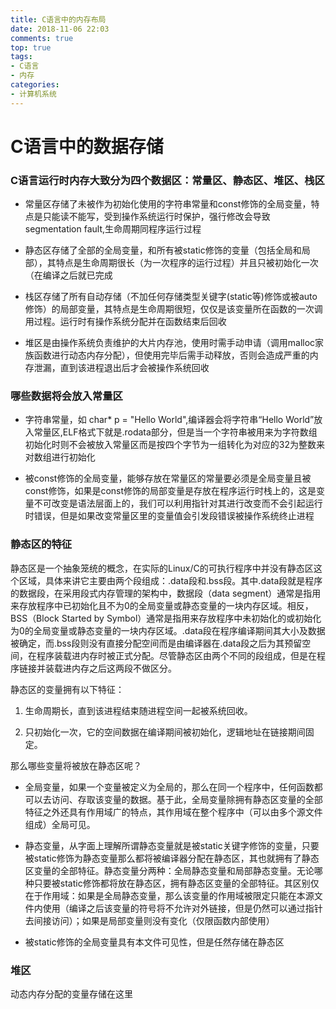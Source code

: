 ```yaml
---
title: C语言中的内存布局
date: 2018-11-06 22:03
comments: true
top: true
tags:
- C语言
- 内存
categories:
- 计算机系统
---
```



# C语言中的数据存储


### C语言运行时内存大致分为四个数据区：常量区、静态区、堆区、栈区

* 常量区存储了未被作为初始化使用的字符串常量和const修饰的全局变量，特点是只能读不能写，受到操作系统运行时保护，强行修改会导致segmentation fault,生命周期同程序运行过程  

* 静态区存储了全部的全局变量，和所有被static修饰的变量（包括全局和局部），其特点是生命周期很长（为一次程序的运行过程）并且只被初始化一次（在编译之后就已完成  
  
* 栈区存储了所有自动存储（不加任何存储类型关键字(static等)修饰或被auto修饰）的局部变量，其特点是生命周期很短，仅仅是该变量所在函数的一次调用过程。运行时有操作系统分配并在函数结束后回收  

* 堆区是由操作系统负责维护的大片内存池，使用时需手动申请（调用malloc家族函数进行动态内存分配），但使用完毕后需手动释放，否则会造成严重的内存泄漏，直到该进程退出后才会被操作系统回收

### 哪些数据将会放入常量区
* 字符串常量，如 char* p  = "Hello World",编译器会将字符串“Hello World”放入常量区,ELF格式下就是.rodata部分，但是当一个字符串被用来为字符数组初始化时则不会被放入常量区而是按四个字节为一组转化为对应的32为整数来对数组进行初始化  
  
* 被const修饰的全局变量，能够存放在常量区的常量要必须是全局变量且被const修饰，如果是const修饰的局部变量是存放在程序运行时栈上的，这是变量不可改变是语法层面上的，我们可以利用指针对其进行改变而不会引起运行时错误，但是如果改变常量区里的变量值会引发段错误被操作系统终止进程

### 静态区的特征

静态区是一个抽象笼统的概念，在实际的Linux/C的可执行程序中并没有静态区这个区域，具体来讲它主要由两个段组成：.data段和.bss段。其中.data段就是程序的数据段，在采用段式内存管理的架构中，数据段（data segment）通常是指用来存放程序中已初始化且不为0的全局变量或静态变量的一块内存区域。相反，BSS（Block Started by Symbol）通常是指用来存放程序中未初始化的或初始化为0的全局变量或静态变量的一块内存区域。.data段在程序编译期间其大小及数据被确定，而.bss段则没有直接分配空间而是由编译器在.data段之后为其预留空间，在程序装载进内存时被正式分配。尽管静态区由两个不同的段组成，但是在程序链接并装载进内存之后这两段不做区分。

静态区的变量拥有以下特征：

1)	生命周期长，直到该进程结束随进程空间一起被系统回收。

2)	只初始化一次，它的空间数据在编译期间被初始化，逻辑地址在链接期间固定。

那么哪些变量将被放在静态区呢？

* 全局变量，如果一个变量被定义为全局的，那么在同一个程序中，任何函数都可以去访问、存取该变量的数据。基于此，全局变量除拥有静态区变量的全部特征之外还具有作用域广的特点，其作用域在整个程序中（可以由多个源文件组成）全局可见。

* 静态变量，从字面上理解所谓静态变量就是被static关键字修饰的变量，只要被static修饰为静态变量那么都将被编译器分配在静态区，其也就拥有了静态区变量的全部特征。静态变量分两种：全局静态变量和局部静态变量。无论哪种只要被static修饰都将放在静态区，拥有静态区变量的全部特征。其区别仅在于作用域：如果是全局静态变量，那么该变量的作用域被限定只能在本源文件内使用（编译之后该变量的符号将不允许对外链接，但是仍然可以通过指针去间接访问）；如果是局部变量则没有变化（仅限函数内部使用）

* 被static修饰的全局变量具有本文件可见性，但是任然存储在静态区

### 堆区

动态内存分配的变量存储在这里


